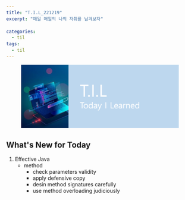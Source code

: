 ```yaml
---
title: "T.I.L_221219"
excerpt: "매일 매일의 나의 자취를 남겨보자"

categories:
  - til
tags:
  - til
---
```

<figure>
    <img src="/assets/images/til_image.png">
</figure>

## What's New for Today   
1. Effective Java
    - method
        - check parameters validity
        - apply defensive copy
        - desin method signatures carefully
        - use method overloading judiciously
